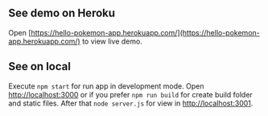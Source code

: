 ## See demo on Heroku

Open [https://hello-pokemon-app.herokuapp.com/](https://hello-pokemon-app.herokuapp.com/) to view live demo. 

## See on local

Execute `npm start` for run app in development mode. Open [http://localhost:3000](http://localhost:3000) or if you prefer `npm run build` for create build folder and static files. After that `node server.js` for view in [http://localhost:3001](http://localhost:3001).